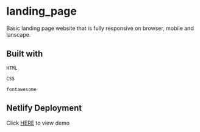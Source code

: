 # landing_page

Basic landing page website that is fully responsive on browser, mobile and lanscape.

## Built with

`HTML`

`CSS`

`fontawesome`

## Netlify Deployment

Click [HERE](https://wonderful-yonath-d46ca6.netlify.com/) to view demo
